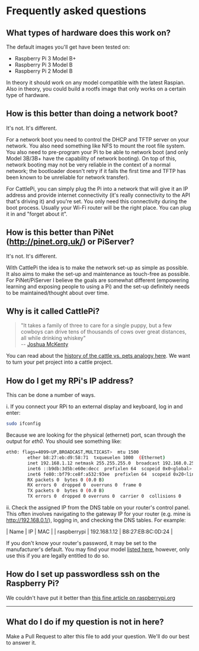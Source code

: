 # Frequently asked questions

## What types of hardware does this work on?
The default images you'll get have been tested on:
 * Raspberry Pi 3 Model B+
 * Raspberry Pi 3 Model B
 * Raspberry Pi 2 Model B

In theory it should work on any model compatible with the latest Raspian. Also in theory, you could build a rootfs image that only works on a certain type of hardware.

## How is this better than doing a network boot?
It's not. It's different.   

For a network boot you need to control the DHCP and TFTP server on your network. You also need something like NFS to mount the root file system. You also need to pre-program your Pi to be able to network boot (and only Model 3B/3B+ have the capability of network booting). On top of this, network booting may not be very reliable in the context of a normal network; the bootloader doesn't retry if it fails the first time and TFTP has been known to be unreliable for network transfer).

For CattlePi, you can simply plug the Pi into a network that will give it an IP address and provide internet connectivity (it's really connectivity to the API that's driving it) and you're set. You only need this connectivity during the boot process. Usually your Wi-Fi router will be the right place. You can plug it in and "forget about it".

## How is this better than PiNet (http://pinet.org.uk/) or PiServer?
It's not. It's different.  

With CattlePi the idea is to make the network set-up as simple as possible. It also aims to make the set-up and maintenance as touch-free as possible.  
For PiNet/PiServer I believe the goals are somewhat different (empowering learning and exposing people to using a Pi) and the set-up definitely needs to be maintained/thought about over time.

## Why is it called CattlePi?
> "It takes a family of three to care for a single puppy, but a few cowboys can drive tens of thousands of cows over great distances, all while drinking whiskey"  
> -- [Joshua McKenty](https://www.networkworld.com/article/2165267/cloud-computing/why-servers-should-be-seen-like-cows--not-puppies.html) 

You can read about the [history of the cattle vs. pets analogy here](http://cloudscaling.com/blog/cloud-computing/the-history-of-pets-vs-cattle/).
We want to turn your pet project into a cattle project. 

## How do I get my RPi's IP address?

This can be done a number of ways.

 i. If you connect your RPi to an external display and keyboard, log in and enter:

```bash
sudo ifconfig
```
Because we are looking for the physical (ethernet) port, scan through the output for _eth0_. You should see something like:

```bash
eth0: flags=4099<UP,BROADCAST,MULTICAST>  mtu 1500
        ether b8:27:eb:d9:58:71  txqueuelen 1000  (Ethernet)
        inet 192.168.1.12 netmask 255.255.255.0  broadcast 192.168.0.255
        inet6 ::b9db:3d5b:e60e:decc  prefixlen 64  scopeid 0x0<global>
        inet6 fe80::bf79:ce8f:a532:93ee  prefixlen 64  scopeid 0x20<link>
        RX packets 0  bytes 0 (0.0 B)
        RX errors 0  dropped 0  overruns 0  frame 0
        TX packets 0  bytes 0 (0.0 B)
        TX errors 0  dropped 0 overruns 0  carrier 0  collisions 0
```

 ii. Check the assigned IP from the DNS table on your router's control panel. 
 This often involves navigating to the gateway IP for your router 
 (e.g. mine is http://192.168.0.1/), logging in, and checking the DNS tables. For example:

| Name | IP | MAC |
| raspberrypi | 192.168.1.12 | B8:27:EB:8C:0D:24 |

If you don't know your router's password, it may be set to the manufacturer's default. You may
find your model [listed here](http://www.routerpasswords.com/), however, only use this if you 
are legally entitled to do so.

## How do I set up passwordless ssh on the Raspberry Pi?

We couldn't have put it better than [this fine article on raspberrypi.org](
https://www.raspberrypi.org/documentation/remote-access/ssh/passwordless.md)

---

## What do I do if my question is not in here?
Make a Pull Request to alter this file to add your question. We'll do our best to answer it.
